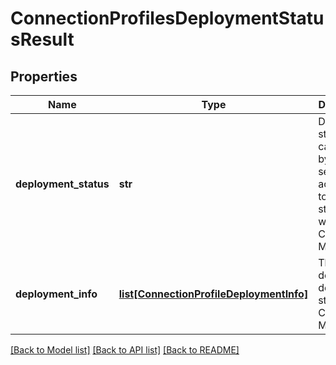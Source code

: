 # ConnectionProfilesDeploymentStatusResult

## Properties
Name | Type | Description | Notes
------------ | ------------- | ------------- | -------------
**deployment_status** | **str** | Deployment status calculated by the server according to the list of statuses with each Control-M/Server | [optional] 
**deployment_info** | [**list[ConnectionProfileDeploymentInfo]**](ConnectionProfileDeploymentInfo.md) | The detailed deployment status per Control-M/Server | [optional] 

[[Back to Model list]](../README.md#documentation-for-models) [[Back to API list]](../README.md#documentation-for-api-endpoints) [[Back to README]](../README.md)


